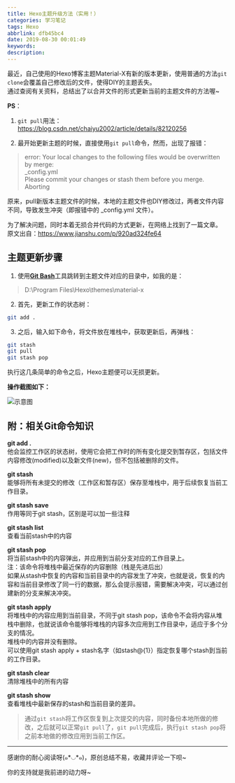 ```yaml
---
title: Hexo主题升级方法（实用！）
categories: 学习笔记
tags: Hexo
abbrlink: dfb45bc4
date: 2019-08-30 00:01:49
keywords:
description:
---
```


最近，自己使用的Hexo博客主题Material-X有新的版本更新，使用普通的方法`git clone`会覆盖自己修改后的文件，使得DIY的主题丢失。  
通过查阅有关资料，总结出了以合并文件的形式更新当前的主题文件的方法喔~  

<!-- more -->

**PS**：

1. `git pull`用法：<https://blog.csdn.net/chaiyu2002/article/details/82120256>  

2. 最开始更新主题的时候，直接使用`git pull`命令，然而，出现了报错：  

>error: Your local changes to the following files would be overwritten by merge:  
_config.yml  
Please commit your changes or stash them before you merge.
Aborting

原来，pull新版本主题文件的时候，本地的主题文件也DIY修改过，两者文件内容不同，导致发生冲突（即报错中的 _config.yml 文件）。  

为了解决问题，同时本着无损合并代码的方式更新，在网络上找到了一篇文章。  
原文出自：<https://www.jianshu.com/p/920ad324fe64>

## 主题更新步骤

1. 使用[**Git Bash**](https://git-scm.com/)工具跳转到主题文件对应的目录中，如我的是：

>D:\Program Files\Hexo\themes\material-x  

2. 首先，更新工作的状态树：  

```bash
git add .
```

3. 之后，输入如下命令，将文件放在堆栈中，获取更新后，再弹栈：

```bash
git stash
git pull
git stash pop
```

执行这几条简单的命令之后，Hexo主题便可以无损更新。  

**操作截图如下：**  

![示意图](https://i.loli.net/2019/08/30/qviIATxeE8OFMPd.png)

## 附：相关Git命令知识

**git add .**  
他会监控工作区的状态树，使用它会把工作时的所有变化提交到暂存区，包括文件内容修改(modified)以及新文件(new)，但不包括被删除的文件。

**git stash**  
能够将所有未提交的修改（工作区和暂存区）保存至堆栈中，用于后续恢复当前工作目录。  

**git stash save**  
作用等同于git stash，区别是可以加一些注释  

**git stash list**  
查看当前stash中的内容  

**git stash pop**  
将当前stash中的内容弹出，并应用到当前分支对应的工作目录上。  
注：该命令将堆栈中最近保存的内容删除（栈是先进后出）  
如果从stash中恢复的内容和当前目录中的内容发生了冲突，也就是说，恢复的内容和当前目录修改了同一行的数据，那么会提示报错，需要解决冲突，可以通过创建新的分支来解决冲突。  

**git stash apply**  
将堆栈中的内容应用到当前目录，不同于git stash pop，该命令不会将内容从堆栈中删除，也就说该命令能够将堆栈的内容多次应用到工作目录中，适应于多个分支的情况。  
堆栈中的内容并没有删除。  
可以使用git stash apply + stash名字（如stash@{1}）指定恢复哪个stash到当前的工作目录。  

**git stash clear**  
清除堆栈中的所有内容  

**git stash show**  
查看堆栈中最新保存的stash和当前目录的差异。  

>通过`git stash`将工作区恢复到上次提交的内容，同时备份本地所做的修改，之后就可以正常`git pull`了，`git pull`完成后，执行`git stash pop`将之前本地做的修改应用到当前工作区。

-----

感谢你的耐心阅读呀(๑*◡*๑)，原创总结不易，收藏并评论一下呗~

你的支持就是我前进的动力呀~
